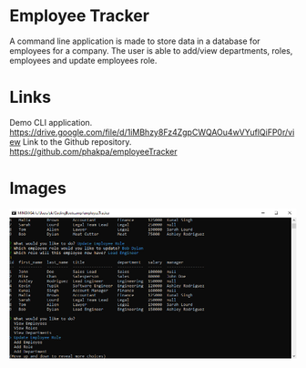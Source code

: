 # Employee Tracker

A command line application is made to store data in a database for employees for a company. The user is able to add/view departments, roles, employees and update employees role.

# Links

Demo CLI application. https://drive.google.com/file/d/1iMBhzy8Fz4ZgpCWQAOu4wVYuflQiFP0r/view
Link to the Github repository. https://github.com/phakpa/employeeTracker

# Images

![](./images/employeeTrack.PNG)
